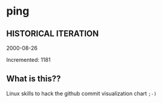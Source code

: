 # ping

## HISTORICAL ITERATION
2000-08-26

Incremented: 1181

## What is this?? 
Linux skills to hack the github commit visualization chart `;-)`
